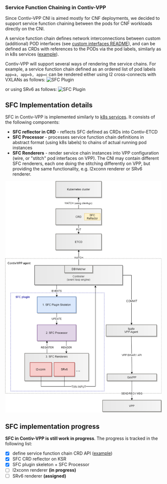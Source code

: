 ### Service Function Chaining in Contiv-VPP

Since Contiv-VPP CNI is aimed mostly for CNF deployments, we decided to support
service function chaining between the pods for CNF workloads directly on the CNI. 

A service function chain defines network interconnections between custom (additional) POD interfaces 
(see [custom interfaces README](../operation/CUSTOM_POD_INTERFACES.md)), and can be defined
as CRDs with references to the PODs via the pod labels, similarly as in k8s services
([example](../../k8s/crd/service-function-chain.yaml)).

Contiv-VPP will support several ways of rendering the service chains. For example,
a service function chain defined as an ordered list of pod labels `app=a, app=b, app=c`
can be rendered either using l2 cross-connects with VXLANs as follows:
![SFC Plugin](sfc/SFC1.png)

or using SRv6 as follows:
![SFC Plugin](sfc/SFC2.png)

## SFC Implementation details
SFC in Contiv-VPP is implemented similarly to [k8s services](SERVICES.md). It consists of
the following components:

 - **SFC reflector in CRD** - reflects SFC defined as CRDs into Contiv-ETCD
 - **SFC Processor** - processes service function chain definitions in abstract format
 (using k8s labels) to chains of actual running pod instances
 - **SFC Renderers** - render service chain instances into VPP configuration (wire,
 or "stitch" pod interfaces on VPP). The CNI may contain different SFC renderers,
 each one doing the stitching differently on VPP, but providing the same functionality,
 e.g. l2xconn renderer or SRv6 renderer.
 

![SFC Plugin](sfc/SFC-plugin-layers.png)


## SFC implementation progress
**SFC in Contiv-VPP is still work in progress**. The progress is tracked in the following list:

- [X] define service function chain CRD API ([example](../../k8s/crd/servicefunctionchain.yaml))
- [x] SFC CRD reflector on KSR 
- [x] SFC plugin skeleton + SFC Processor
- [ ] l2xconn renderer **(in progress)**
- [ ] SRv6 renderer **(assigned)**
